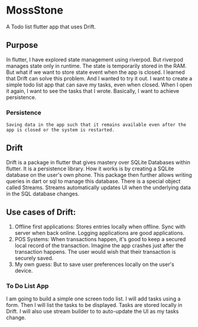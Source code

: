 # MossStone
A Todo list flutter app that uses Drift.


## Purpose
In flutter, I have explored state management using riverpod. But riverpod manages state only in runtime. The state is temporarily stored in the RAM. But what if we want to store state event when the app is closed. I learned that Drift can solve this problem. And I wanted to try it out. I want to create a simple todo list app that can save my tasks, even when closed. When I open it again, I want to see the tasks that I wrote. Basically, I want to achieve persistence. 


### Persistence
```
Saving data in the app such that it remains available even after the app is closed or the system is restarted.  
```

## Drift
Drift is a package in flutter that gives mastery over SQLite Databases within flutter. It is a persistence library. How it works is by creating a SQLite database on the user's own phone. This package then further allows writing queries in dart or sql to manage this database. There is a special object called Streams. Streams automatically updates UI when the underlying data in the SQL database changes. 

## Use cases of Drift:
1. Offline first applications: Stores entries locally when offline. Sync with server when back online. Logging applications are good applications.
2. POS Systems: When transactions happen, it's good to keep a secured local record of the transaction. Imagine the app crashes just after the transaction happens. The user would wish that their transaction is securely saved.
3. My own guess: But to save user preferences locally on the user's device.

### To Do List App

I am going to build a simple one screen todo list. I will add tasks using a form. Then I will list the tasks to be displayed. Tasks are stored locally in Drift. I will also use stream builder to to auto-update the UI as my tasks change.


